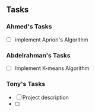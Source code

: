 ## Tasks

### Ahmed's Tasks

- [ ] implement Apriori's Algorithm

### Abdelrahman's Tasks

- [ ] Implement K-means Algorithm

### Tony's Tasks

- [ ] Project description
- [ ] 
